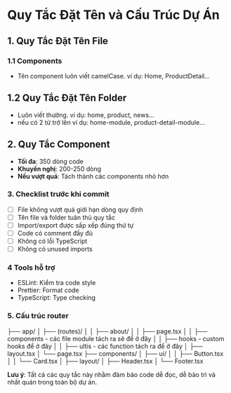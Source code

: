 # Quy Tắc Đặt Tên và Cấu Trúc Dự Án

## 1. Quy Tắc Đặt Tên File

### 1.1 Components

- Tên component luôn viết camelCase. ví dụ: Home, ProductDetail...

## 1.2 Quy Tắc Đặt Tên Folder

- Luôn viết thường.
  ví dụ: home, product, news...
- nếu có 2 từ trở lên
  ví dụ: home-module, product-detail-module...

## 2. Quy Tắc Component

- **Tối đa**: 350 dòng code
- **Khuyến nghị**: 200-250 dòng
- **Nếu vượt quá**: Tách thành các components nhỏ hơn

### 3. Checklist trước khi commit

- [ ] File không vượt quá giới hạn dòng quy định
- [ ] Tên file và folder tuân thủ quy tắc
- [ ] Import/export được sắp xếp đúng thứ tự
- [ ] Code có comment đầy đủ
- [ ] Không có lỗi TypeScript
- [ ] Không có unused imports

### 4 Tools hỗ trợ

- ESLint: Kiểm tra code style
- Prettier: Format code
- TypeScript: Type checking

### 5. Cấu trúc router

├── app/
│   ├── (routes)/
│   │   ├── about/
│   │       ├── page.tsx
│   │       ├── components - các file module tách ra sẽ để ở đây
│   │       ├── hooks  - custom hooks để ở đây
│   │       ├── ultis - các function tách ra để ở đây
│   ├── layout.tsx
│   └── page.tsx
├── components/
│   ├── ui/
│   │   ├── Button.tsx
│   │   └── Card.tsx
│   ├── layout/
│       ├── Header.tsx
│       └── Footer.tsx

**Lưu ý**: Tất cả các quy tắc này nhằm đảm bảo code dễ đọc, dễ bảo trì và nhất quán trong toàn bộ dự án.
